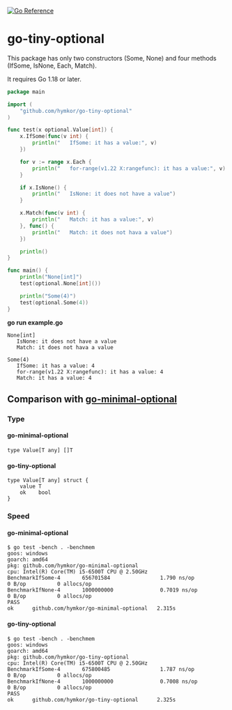 [![Go Reference](https://pkg.go.dev/badge/github.com/hymkor/go-tiny-optional.svg)](https://pkg.go.dev/github.com/hymkor/go-minimum-optional)

go-tiny-optional
===================

This package has only two constructors (Some, None) and four methods (IfSome, IsNone, Each, Match).

It requires Go 1.18 or later.

```example.go
package main

import (
    "github.com/hymkor/go-tiny-optional"
)

func test(x optional.Value[int]) {
    x.IfSome(func(v int) {
        println("   IfSome: it has a value:", v)
    })

    for v := range x.Each {
        println("   for-range(v1.22 X:rangefunc): it has a value:", v)
    }

    if x.IsNone() {
        println("   IsNone: it does not have a value")
    }

    x.Match(func(v int) {
        println("   Match: it has a value:", v)
    }, func() {
        println("   Match: it does not hava a value")
    })

    println()
}

func main() {
    println("None[int]")
    test(optional.None[int]())

    println("Some(4)")
    test(optional.Some(4))
}
```

**go run example.go**

```env GOEXPERIMENT=rangefunc go run example.go|
None[int]
   IsNone: it does not have a value
   Match: it does not hava a value

Some(4)
   IfSome: it has a value: 4
   for-range(v1.22 X:rangefunc): it has a value: 4
   Match: it has a value: 4

```

Comparison with [go-minimal-optional]
-------------------------------------

### Type

#### go-minimal-optional

```
type Value[T any] []T
```

#### go-tiny-optional

```
type Value[T any] struct {
    value T
    ok    bool
}
```

### Speed

#### go-minimal-optional

```
$ go test -bench . -benchmem
goos: windows
goarch: amd64
pkg: github.com/hymkor/go-minimal-optional
cpu: Intel(R) Core(TM) i5-6500T CPU @ 2.50GHz
BenchmarkIfSome-4       656701584                1.790 ns/op           0 B/op          0 allocs/op
BenchmarkIfNone-4       1000000000               0.7019 ns/op          0 B/op          0 allocs/op
PASS
ok      github.com/hymkor/go-minimal-optional   2.315s
```

#### go-tiny-optional

```
$ go test -bench . -benchmem
goos: windows
goarch: amd64
pkg: github.com/hymkor/go-tiny-optional
cpu: Intel(R) Core(TM) i5-6500T CPU @ 2.50GHz
BenchmarkIfSome-4       675800485                1.787 ns/op           0 B/op          0 allocs/op
BenchmarkIfNone-4       1000000000               0.7008 ns/op          0 B/op          0 allocs/op
PASS
ok      github.com/hymkor/go-tiny-optional      2.325s
```

[go-minimal-optional]: https://github.com/hymkor/go-minimal-optional
